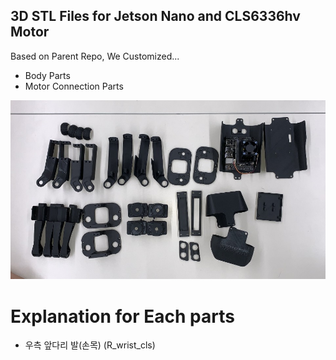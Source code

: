 ## 3D STL Files for Jetson Nano and CLS6336hv Motor

Based on Parent Repo, We Customized...

- Body Parts 
- Motor Connection Parts

![All Parts](../Images/STL_Parts.jpg)

# Explanation for Each parts

* 우측 앞다리 발(손목) (R_wrist_cls)

